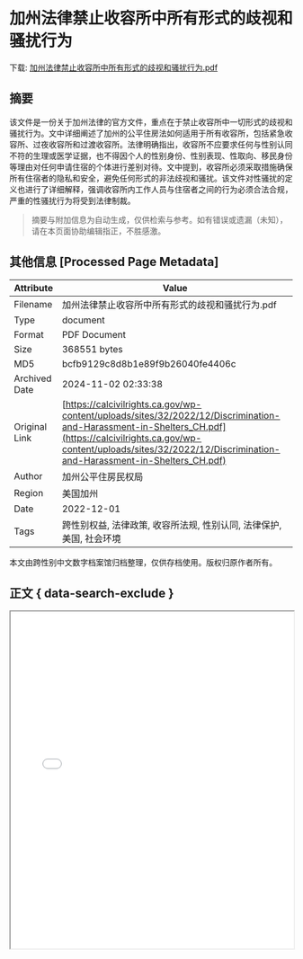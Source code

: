 # 加州法律禁止收容所中所有形式的歧视和骚扰行为

<!-- tcd_download_link -->
下载: <a href="../加州法律禁止收容所中所有形式的歧视和骚扰行为.pdf" download>加州法律禁止收容所中所有形式的歧视和骚扰行为.pdf</a>
<!-- tcd_download_link_end -->

## 摘要

<!-- tcd_abstract -->
该文件是一份关于加州法律的官方文件，重点在于禁止收容所中一切形式的歧视和骚扰行为。文中详细阐述了加州的公平住房法如何适用于所有收容所，包括紧急收容所、过夜收容所和过渡收容所。法律明确指出，收容所不应要求任何与性别认同不符的生理或医学证据，也不得因个人的性别身份、性别表现、性取向、移民身份等理由对任何申请住宿的个体进行差别对待。文中提到，收容所必须采取措施确保所有住宿者的隐私和安全，避免任何形式的非法歧视和骚扰。该文件对性骚扰的定义也进行了详细解释，强调收容所内工作人员与住宿者之间的行为必须合法合规，严重的性骚扰行为将受到法律制裁。

<!-- tcd_abstract_end -->

> 摘要与附加信息为自动生成，仅供检索与参考。如有错误或遗漏（未知），请在本页面协助编辑指正，不胜感激。

## 其他信息 [Processed Page Metadata]

| Attribute       | Value                                  |
|-----------------|----------------------------------------|
| Filename        | 加州法律禁止收容所中所有形式的歧视和骚扰行为.pdf                             |
| Type            | document                                 |
| Format          | PDF Document                               |
| Size            | 368551 bytes                           |
| MD5             | bcfb9129c8d8b1e89f9b26040fe4406c                                  |
| Archived Date   | 2024-11-02 02:33:38                             |
| Original Link   | [https://calcivilrights.ca.gov/wp-content/uploads/sites/32/2022/12/Discrimination-and-Harassment-in-Shelters_CH.pdf](https://calcivilrights.ca.gov/wp-content/uploads/sites/32/2022/12/Discrimination-and-Harassment-in-Shelters_CH.pdf)                         |
| Author          | 加州公平住房民权局                               |
| Region          | 美国加州                               |
| Date            | 2022-12-01                                 |
| Tags            | 跨性别权益, 法律政策, 收容所法规, 性别认同, 法律保护, 美国, 社会环境                                 |

本文由跨性别中文数字档案馆归档整理，仅供存档使用。版权归原作者所有。


## 正文 { data-search-exclude }

<!-- tcd_main_text -->
<iframe src="../加州法律禁止收容所中所有形式的歧视和骚扰行为.pdf" width="100%" height="600px">
    <p>无法显示PDF，请下载查看。</p>
</iframe>
<!-- tcd_main_text_end -->


